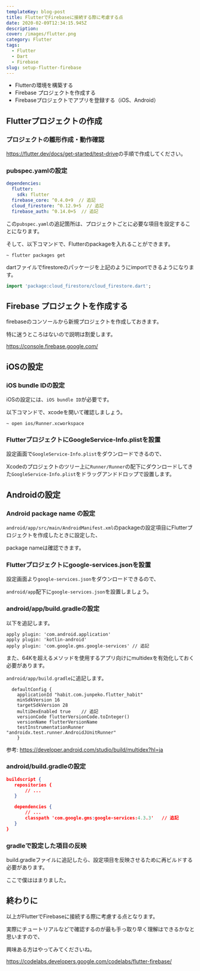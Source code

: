 ```yaml
---
templateKey: blog-post
title: FlutterでFirebaseに接続する際に考慮する点
date: 2020-02-09T12:34:15.945Z
description: 
cover: /images/flutter.png
category: Flutter
tags: 
  - Flutter
  - Dart
  - Firebase
slug: setup-flutter-firebase
---
```


- Flutterの環境を構築する
- Firebase プロジェクトを作成する
- Firebaseプロジェクトでアプリを登録する（iOS、Android）


## Flutterプロジェクトの作成

### プロジェクトの雛形作成・動作確認

<https://flutter.dev/docs/get-started/test-drive>の手順で作成してください。

### pubspec.yamlの設定

```yaml
dependencies:
  flutter:
    sdk: flutter
  firebase_core: ^0.4.0+9  // 追記
  cloud_firestore: ^0.12.9+5  // 追記
  firebase_auth: ^0.14.0+5  // 追記
```

この`pubspec.yaml`の追記箇所は、プロジェクトごとに必要な項目を設定することになります。

そして、以下コマンドで、Flutterのpackageを入れることができます。

```shell
~ flutter packages get
```

dartファイルでfirestoreのパッケージを上記のようにimportできるようになります。

```dart
import 'package:cloud_firestore/cloud_firestore.dart';
```

## Firebase プロジェクトを作成する

firebaseのコンソールから新規プロジェクトを作成しておきます。

特に迷うところはないので説明は割愛します。

<https://console.firebase.google.com/>

## iOSの設定

### iOS bundle IDの設定

iOSの設定には、`iOS bundle ID`が必要です。

以下コマンドで、xcodeを開いて確認しましょう。

```shell
~ open ios/Runner.xcworkspace
```

### FlutterプロジェクトにGoogleService-Info.plistを設置

設定画面で`GoogleService-Info.plist`をダウンロードできるので、

Xcodeのプロジェクトのツリー上に`Runner/Runner`の配下にダウンロードしてきた`GoogleService-Info.plist`をドラッグアンドドロップで設置します。

## Androidの設定

### Android package name の設定

`android/app/src/main/AndroidManifest.xml`のpackageの設定項目にFlutterプロジェクトを作成したときに設定した、

package nameは確認できます。

### Flutterプロジェクトにgoogle-services.jsonを設置

設定画面より`google-services.json`をダウンロードできるので、

`android/app`配下に`google-services.json`を設置しましょう。

### android/app/build.gradleの設定

以下を追記します。

```vim
apply plugin: 'com.android.application'
apply plugin: 'kotlin-android'
apply plugin: 'com.google.gms.google-services' // 追記
```

また、64Kを超えるメソッドを使用するアプリ向けにmultidexを有効化しておく必要があります。

`android/app/build.gradle`に追記します。

```vim
  defaultConfig {
    applicationId "habit.com.junpeko.flutter_habit"
    minSdkVersion 16
    targetSdkVersion 28
    multiDexEnabled true    // 追記
    versionCode flutterVersionCode.toInteger()
    versionName flutterVersionName
    testInstrumentationRunner "androidx.test.runner.AndroidJUnitRunner"
    }
```

参考: <https://developer.android.com/studio/build/multidex?hl=ja>

### android/build.gradleの設定

```json
buildscript {
   repositories {
       // ...
   }

   dependencies {
       // ...
       classpath 'com.google.gms:google-services:4.3.3'   // 追記
   }
}
```

### gradleで設定した項目の反映

build.gradleファイルに追記したら、設定項目を反映させるために再ビルドする必要があります。

ここで僕ははまりました。


## 終わりに

以上がFlutterでFirebaseに接続する際に考慮する点となります。

実際にチュートリアルなどで確認するのが最も手っ取り早く理解はできるかなと思いますので、

興味ある方はやってみてくださいね。

<https://codelabs.developers.google.com/codelabs/flutter-firebase/>
